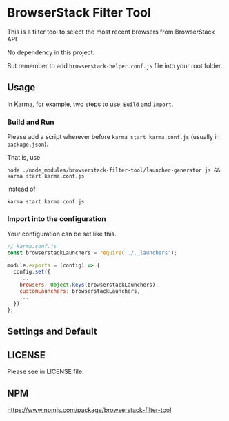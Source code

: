 # BrowserStack Filter Tool

This is a filter tool to select the most recent browsers from BrowserStack API.

No dependency in this project.

But remember to add `browserstack-helper.conf.js` file into your root folder.

## Usage

In Karma, for example, two steps to use: `Build` and `Import`.

### Build and Run

Please add a script wherever before `karma start karma.conf.js` (usually in `package.json`).

That is, use

```shell
node ./node_modules/browserstack-filter-tool/launcher-generator.js && karma start karma.conf.js
```

instead of

```shell
karma start karma.conf.js
```

### Import into the configuration

Your configuration can be set like this.

```javascript
// karma.conf.js
const browserstackLaunchers = require('./._launchers');

module.exports = (config) => {
  config.set({
    ...
    browsers: Object.keys(browserstackLaunchers),
    customLaunchers: browserstackLaunchers,
    ...
  });
};
```

## Settings and Default

## LICENSE

Please see in LICENSE file.

## NPM
https://www.npmjs.com/package/browserstack-filter-tool